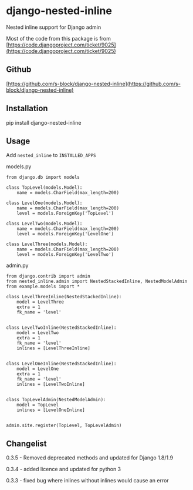 django-nested-inline
====================

Nested inline support for Django admin

Most of the code from this package is from [https://code.djangoproject.com/ticket/9025](https://code.djangoproject.com/ticket/9025)

Github
------

[https://github.com/s-block/django-nested-inline](https://github.com/s-block/django-nested-inline)


Installation
------------

pip install django-nested-inline


Usage
-----

Add `nested_inline` to `INSTALLED_APPS`

models.py

    from django.db import models

    class TopLevel(models.Model):
        name = models.CharField(max_length=200)

    class LevelOne(models.Model):
        name = models.CharField(max_length=200)
        level = models.ForeignKey('TopLevel')

    class LevelTwo(models.Model):
        name = models.CharField(max_length=200)
        level = models.ForeignKey('LevelOne')

    class LevelThree(models.Model):
        name = models.CharField(max_length=200)
        level = models.ForeignKey('LevelTwo')


admin.py

    from django.contrib import admin
    from nested_inline.admin import NestedStackedInline, NestedModelAdmin
    from example.models import *

    class LevelThreeInline(NestedStackedInline):
        model = LevelThree
        extra = 1
        fk_name = 'level'


    class LevelTwoInline(NestedStackedInline):
        model = LevelTwo
        extra = 1
        fk_name = 'level'
        inlines = [LevelThreeInline]


    class LevelOneInline(NestedStackedInline):
        model = LevelOne
        extra = 1
        fk_name = 'level'
        inlines = [LevelTwoInline]


    class TopLevelAdmin(NestedModelAdmin):
        model = TopLevel
        inlines = [LevelOneInline]


    admin.site.register(TopLevel, TopLevelAdmin)



Changelist
----------

0.3.5 - Removed deprecated methods and updated for Django 1.8/1.9

0.3.4 - added licence and updated for python 3

0.3.3 - fixed bug where inlines without inlines would cause an error

